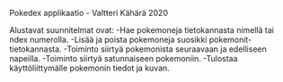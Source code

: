 Pokedex applikaatio - Valtteri Kähärä 2020


Alustavat suunnitelmat ovat: 
-Hae pokemoneja tietokannasta nimellä tai ndex numerolla.
-Lisää ja poista pokemoneja suosikki pokemonit- tietokannasta.
-Toiminto siirtyä pokemonista seuraavaan ja edelliseen napeilla.
-Toiminto siirtyä satunnaiseen pokemoniin.
-Tulostaa käyttöliittymälle pokemonin tiedot ja kuvan.

